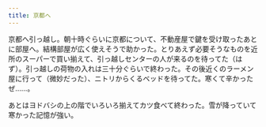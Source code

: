 ```yaml
---
title: 京都へ
---
```


京都へ引っ越し。朝十時ぐらいに京都について、不動産屋で鍵を受け取ったあとに部屋へ。結構部屋が広く使えそうで助かった。とりあえず必要そうなものを近所のスーパーで買い揃えて、引っ越しセンターの人が来るのを待ってた（はず）。引っ越しの荷物の入れは三十分ぐらいで終わった。その後近くのラーメン屋に行って（微妙だった）、ニトリからくるベッドを待ってた。寒くて辛かったぜ……。

あとはヨドバシの上の階でいろいろ揃えてカツ食べて終わった。雪が降っていて寒かった記憶が強い。

